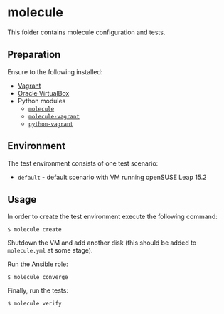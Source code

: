 # molecule

This folder contains molecule configuration and tests.

## Preparation

Ensure to the following installed:

- [Vagrant](https://vagrantup.com)
- [Oracle VirtualBox](https://virtualbox.org)
- Python modules
  - [`molecule`](https://pypi.org/project/molecule/)
  - [`molecule-vagrant`](https://pypi.org/project/molecule-vagrant/)
  - [`python-vagrant`](https://pypi.org/project/python-vagrant/)

## Environment

The test environment consists of one test scenario:

- `default` - default scenario with VM running openSUSE Leap 15.2

## Usage

In order to create the test environment execute the following command:

```shell
$ molecule create
```

Shutdown the VM and add another disk (this should be added to `molecule.yml` at some stage).

Run the Ansible role:

```shell
$ molecule converge
```

Finally, run the tests:

```shell
$ molecule verify
```
